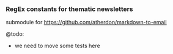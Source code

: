 ### RegEx constants for thematic newsletters

submodule for https://github.com/atherdon/markdown-to-email

@todo: 
- we need to move some tests here
